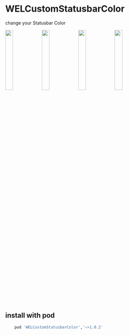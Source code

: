 # WELCustomStatusbarColor

change your Statusbar Color


<img src="https://github.com/welcommand/WELCustomStatusbarColor/blob/master/imgRes/1.png" width="22%" height="22%"> <img src="https://github.com/welcommand/WELCustomStatusbarColor/blob/master/imgRes/2.png" width="22%" height="22%"> <img src="https://github.com/welcommand/WELCustomStatusbarColor/blob/master/imgRes/3.png" width="22%" height="22%"> <img src="https://github.com/welcommand/WELCustomStatusbarColor/blob/master/imgRes/4.png" width="22%" height="22%">


## install with pod
```bash
    pod 'WELCustomStatusbarColor','~>1.0.2'
```
